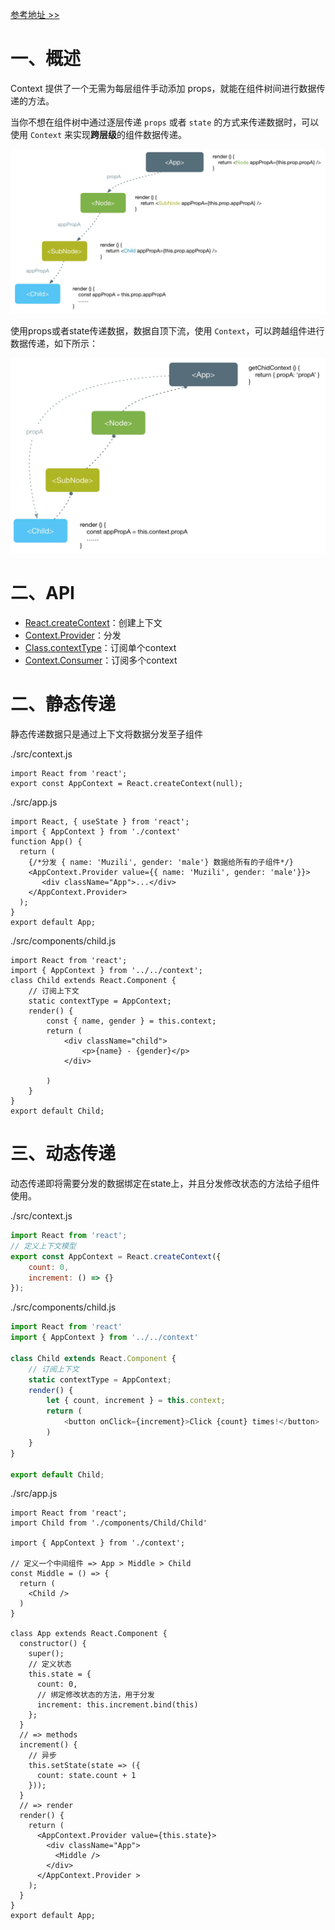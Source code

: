 [参考地址 >>](https://react.docschina.org/docs/context.html)

# 一、概述

Context 提供了一个无需为每层组件手动添加 props，就能在组件树间进行数据传递的方法。

当你不想在组件树中通过逐层传递 `props` 或者 `state` 的方式来传递数据时，可以使用 `Context` 来实现**跨层级**的组件数据传递。

![](./IMGS/props-state-flow.png)

使用props或者state传递数据，数据自顶下流，使用 `Context`，可以跨越组件进行数据传递，如下所示：

![](./IMGS/props-state-context.png)



# 二、API

- [React.createContext](https://react.docschina.org/docs/context.html#reactcreatecontext)：创建上下文
- [Context.Provider](https://react.docschina.org/docs/context.html#contextprovider)：分发
- [Class.contextType](https://react.docschina.org/docs/context.html#classcontexttype)：订阅单个context
- [Context.Consumer](https://react.docschina.org/docs/context.html#contextconsumer)：订阅多个context

# 二、静态传递

静态传递数据只是通过上下文将数据分发至子组件

./src/context.js

```react
import React from 'react';
export const AppContext = React.createContext(null);
```

./src/app.js

```react
import React, { useState } from 'react';
import { AppContext } from './context'
function App() {
  return (
    {/*分发 { name: 'Muzili', gender: 'male'} 数据给所有的子组件*/}
    <AppContext.Provider value={{ name: 'Muzili', gender: 'male'}}>
       <div className="App">...</div>
    </AppContext.Provider> 
  );
}
export default App;
```

./src/components/child.js

```react
import React from 'react';
import { AppContext } from '../../context';
class Child extends React.Component {
  	// 订阅上下文
    static contextType = AppContext;
    render() {
        const { name, gender } = this.context;
        return (
            <div className="child">
                <p>{name} - {gender}</p>
            </div>

        )
    }
}
export default Child;
```

# 三、动态传递

动态传递即将需要分发的数据绑定在state上，并且分发修改状态的方法给子组件使用。

./src/context.js

```js
import React from 'react';
// 定义上下文模型
export const AppContext = React.createContext({
    count: 0,
    increment: () => {}
});
```

./src/components/child.js

```js
import React from 'react'
import { AppContext } from '../../context'

class Child extends React.Component {
    // 订阅上下文
    static contextType = AppContext;
    render() {
        let { count, increment } = this.context;
        return (
            <button onClick={increment}>Click {count} times!</button>
        )
    }
}

export default Child;
```

./src/app.js

```react
import React from 'react';
import Child from './components/Child/Child'

import { AppContext } from './context';

// 定义一个中间组件 => App > Middle > Child
const Middle = () => {
  return (
    <Child />
  )
}

class App extends React.Component {
  constructor() {
    super();
    // 定义状态
    this.state = {
      count: 0,
      // 绑定修改状态的方法，用于分发
      increment: this.increment.bind(this)
    };
  }
  // => methods
  increment() {
    // 异步
    this.setState(state => ({
      count: state.count + 1 
    }));
  }
  // => render
  render() {
    return (
      <AppContext.Provider value={this.state}>
        <div className="App">
          <Middle />
        </div>
      </AppContext.Provider >
    );
  }
}
export default App;
```

















